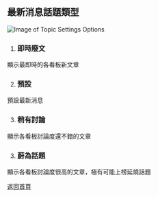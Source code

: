 ## 最新消息話題類型

![Image of Topic Settings Options](../v1/images/new_topic_type.png) 

1. ### 即時廢文
顯示最即時的各看板新文章

2. ### 預設
預設最新消息

3. ### 稍有討論
顯示各看板討論度還不錯的文章

3. ### 蔚為話題
顯示各看板討論度很高的文章，極有可能上榜延燒話題  
  
[返回首頁](https://kimieno.github.io/android.pitt) 